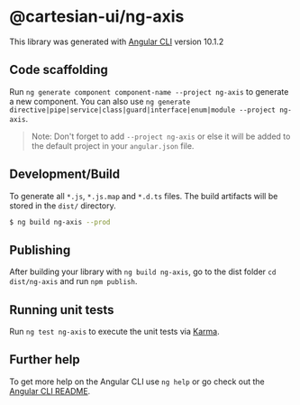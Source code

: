 # @cartesian-ui/ng-axis

This library was generated with [Angular CLI](https://github.com/angular/angular-cli) version 10.1.2

## Code scaffolding

Run `ng generate component component-name --project ng-axis` to generate a new component. You can also use `ng generate directive|pipe|service|class|guard|interface|enum|module --project ng-axis`.
> Note: Don't forget to add `--project ng-axis` or else it will be added to the default project in your `angular.json` file.

## Development/Build

To generate all `*.js`, `*.js.map` and `*.d.ts` files. The build artifacts will be stored in the `dist/` directory.

```bash
$ ng build ng-axis --prod
```

## Publishing

After building your library with `ng build ng-axis`, go to the dist folder `cd dist/ng-axis` and run `npm publish`.

## Running unit tests

Run `ng test ng-axis` to execute the unit tests via [Karma](https://karma-runner.github.io).

## Further help

To get more help on the Angular CLI use `ng help` or go check out the [Angular CLI README](https://github.com/angular/angular-cli/blob/master/README.md).
